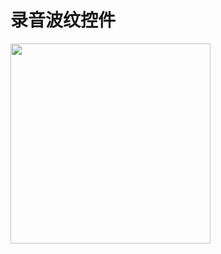 # 录音波纹控件

<img src="https://github.com/UCodeUStory/RecordVoiceView/blob/master/rvv.gif" width="320x">
